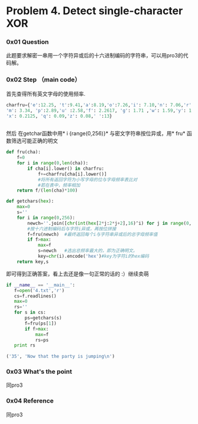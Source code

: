 # Problem 4<id>. Detect single-character XOR

### 0x01 Question

此题要求解密一串用一个字符异或后的十六进制编码的字符串，可以用pro3的代码解。

### 0x02 Step （main code）
首先查得所有英文字母的使用频率.
 ```python
charfru={'e':12.25, 't':9.41,'a':8.19,'o':7.26,'i': 7.10,'n': 7.06,'r':6.85,'s':6.36,'h': 4.57,'d':3.91,'c':3.8312,'l':3.77,
'm': 3.34, 'p':2.89,'u' :2.58,'f': 2.2617, 'g': 1.71 ,'w': 1.59,'y': 1.58 ,'b': 1.47,'k': 0.4122, 'j': 0.14,'v':1.09,
'x': 0.2125, 'q': 0.09,'z': 0.08,' ':13}
    
 ```
然后 在getchar函数中用* i {range(0,256)}* 与密文字符串按位异或，用* fru* 函数筛选可能正确的明文

```python
def fru(cha):
    f=0
    for i in range(0,len(cha)):
        if cha[i].lower() in charfru:
            f+=charfru[cha[i].lower()] 
            #将所有返回字符为小写字母的位与字母频率表比对
            #若在表中，频率相加
    return f/(len(cha)*100)

def getchars(hex):
    max=0
    s=''
    for i in range(0,256):
        newch=''.join([chr(int(hex[2*j:2*j+2],16)^i) for j in range(0, len(hex)/2)])   
        #按十六进制编码后与字符i异或，再按位拼接 
        f=fru(newch)  #最终返回每个i与字符串异或后的总字母频率值
        if f>max:
            max=f  
            s=newch   #选出总频率最大的，即为正确明文。
            key=chr(i).encode('hex')#key为字符i的hex编码
    return key,s
 ```
 即可得到正确答案，看上去还是像一句正常的话的 :）继续卖萌
 ```python
 if __name__ == '__main__':
    f=open('4.txt','r')
    cs=f.readlines()
    max=0
    rs=''
    for s in cs:
        ps=getchars(s)
        f=fru(ps[1])
        if f>max:
            max=f
            rs=ps
    print rs
    
('35', 'Now that the party is jumping\n')
 ```
### 0x03 What's the point
同pro3


### 0x04 Reference
同pro3

